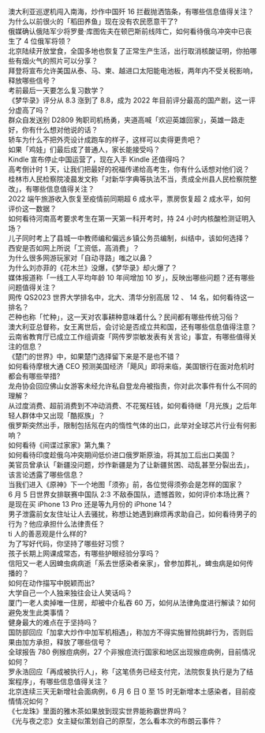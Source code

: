 澳大利亚巡逻机闯入南海，炒作中国歼 16 拦截抛洒箔条，有哪些信息值得关注？  
为什么以前很火的「稻田养鱼」现在没有农民愿意干了?  
俄媒确认俄陆军少将罗曼·库图佐夫在顿巴斯前线阵亡，如何看待俄乌冲突中已丧生了 4 位俄军将领？  
北京陆续开放堂食，全国多地也恢复了正常生产生活，出行取消核酸证明，你拍哪些有烟火气的照片可以分享？  
拜登将宣布允许美国从泰、马、柬、越进口太阳能电池板，两年内不受关税影响，释放哪些信号？  
考前最后一天要怎么复习数学？  
《梦华录》评分从 8.3 涨到了 8.8，成为 2022 年目前评分最高的国产剧，这一评分虚高了吗？  
群众自发送别 D2809 殉职司机杨勇，夹道高喊「欢迎英雄回家」，英雄一路走好，你有什么想对他说的话？  
轿车为什么不把外壳设计成跑车的样子，这样可以卖得更贵吧？  
如果「鸡娃」们最后成了普通人，家长能接受吗？  
Kindle 宣布停止中国运营了，现在入手 Kindle 还值得吗？  
高考倒计时 1 天，让我们把最好的祝福传递给高考生，你有什么话想对他们说？  
桂林市人民检察院凌晨发文称「对新华字典等执法不当，责成全州县人民检察院整改」，有哪些信息值得关注？  
2022 端午旅游收入恢复至疫情前同期超 6 成水平，票房恢复超 2 成水平，如何评价这一数据？  
如何看待河南高考要求考生在第一天第一科开考时，持 24 小时内核酸检测证明入场？  
儿子同时考上了县城一中教师编和偏远乡镇公务员编制，纠结中，该如何选择？  
西安是否如网上所说「工资低，高消费」？  
为什么很多网游玩家对「自动寻路」嗤之以鼻？  
为什么刘亦菲的《花木兰》没爆，《梦华录》却火爆了？  
媒体报道称「一线工人平均年龄 10 年间增加 10 岁」，反映出哪些问题？还有哪些问题值得关注？  
网传 QS2023 世界大学排名中，北大、清华分别高居 12 、 14 名，如何看待这一排名？  
芒种也称「忙种」，这一天对农事耕种意味着什么？民间都有哪些传统习俗？  
澳大利亚总督称，女王离世后，会讨论是否成立共和国，还有哪些信息值得注意？  
云南省教育厅已成立工作组调查「网传罗崇敏发表有关言论」事宜，有哪些值得关注的信息？  
《楚门的世界》中，如果楚门选择留下来是不是也不错？  
如何看待摩根大通 CEO 预测美国经济「飓风」即将来临，美国银行在面对危机时都会有哪些举措?  
龙舟协会回应佛山女游客未经允许私自登龙舟被指责，你对此次事件有什么不同的理解？  
从过度消费、超前消费到不冲动消费、不花冤枉钱，如何看待继「月光族」之后年轻人群体中又出现「酷抠族」？  
俄罗斯突然出手，限制包括氖在内的惰性气体的出口，此举对全球芯片行业有何影响？  
如何看待《间谍过家家》第九集？  
如何看待印度趁俄乌冲突期间低价进口俄罗斯原油，将其加工后出口美国？  
美官员曾承认「新疆没问题，炒作新疆是为了让新疆贫困、动乱甚至分裂出去」，该言论透露了哪些信息？  
当我们进入《原神》下一个地图「须弥」前，各位觉得须弥会是怎样的国家？  
6 月 5 日世界女排联赛中国队 2:3 不敌泰国队，遗憾首败，如何评价本场比赛？  
是现在买 iPhone 13 Pro 还是等九月份的 iPhone 14？  
男子泄露前女友住址让人去骚扰，称想让她遇到麻烦再求助自己，如何看待男子的行为？他应承担什么法律责任？  
ti 人的善恶观是什么样的?  
为了写好代码，你坚持了哪些好习惯？  
孩子长期上网课成常态，有哪些护眼经验分享吗？  
信阳又一老人因蜱虫病病逝「系去世感染者亲家」，曾参加葬礼，蜱虫病是如何传播的？  
如何在动作描写中脱颖而出?  
大学自己一个人独来独往会让人笑话吗？  
厦门一老人卖掉唯一住房，却被中介私吞 60 万，如何从法律角度进行解读？如何避免发生此类事情？  
健身最大的难点在于坚持吗？  
国防部回应「加拿大炒作中加军机相遇」，称加方不得实施冒险挑衅行为，否则后果由加方承担，释放了哪些信号？  
全球报告 780 例猴痘病例，27 个非猴痘流行国家和地区出现猴痘病例，目前情况如何？  
罗永浩回应「再成被执行人」，称「这笔债务已经支付完，法院恢复执行是为了结案程序」，有哪些信息值得关注？  
北京连续三天无新增社会面病例，6 月 6 日 0 至 15 时无新增本土感染者，目前疫情情况如何？  
《七龙珠》里面的雅木茶如果放到现实世界能称霸世界吗？  
《光与夜之恋》女主疑似策划自己的原型，怎么看本次的布朗云事件？  
